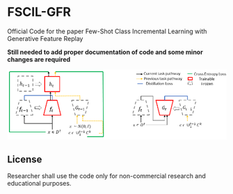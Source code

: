 # FSCIL-GFR
Official Code for the paper Few-Shot Class Incremental Learning with Generative Feature Replay

**Still needed to add proper documentation of code and some minor changes are required**

![](./media/Model2.png)
## License

Researcher shall use the code only for non-commercial research and educational purposes.

